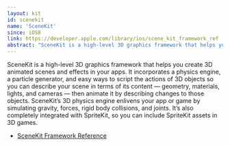 ```yaml
---
layout: kit
id: scenekit
name: 'SceneKit'
since: iOS8
link: https://developer.apple.com/library/ios/scene_kit_framework_ref
abstract: "SceneKit is a high-level 3D graphics framework that helps you create 3D animated scenes and effects in your apps. It incorporates a physics engine, a particle generator, and easy ways to script the actions of 3D objects so you can describe your scene in terms of its content — geometry, materials, lights, and cameras — then animate it by describing changes to those objects. SceneKit’s 3D physics engine enlivens your app or game by simulating gravity, forces, rigid body collisions, and joints. It’s also completely integrated with SpriteKit, so you can include SpriteKit assets in 3D games."
---
```


SceneKit is a high-level 3D graphics framework that helps you create 3D animated scenes and effects in your apps. It incorporates a physics engine, a particle generator, and easy ways to script the actions of 3D objects so you can describe your scene in terms of its content — geometry, materials, lights, and cameras — then animate it by describing changes to those objects. SceneKit’s 3D physics engine enlivens your app or game by simulating gravity, forces, rigid body collisions, and joints. It’s also completely integrated with SpriteKit, so you can include SpriteKit assets in 3D games.

* [SceneKit Framework Reference](https://developer.apple.com/library/ios/scene_kit_framework_ref)
